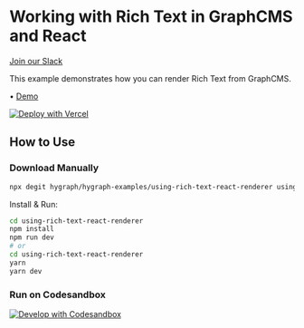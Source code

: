 # Working with Rich Text in GraphCMS and React

[Join our Slack](https://slack.graphcms.com)

This example demonstrates how you can render Rich Text from GraphCMS.

• [Demo](https://graphcms-using-rich-text-react-renderer.vercel.app)

[![Deploy with Vercel](https://vercel.com/button)](https://vercel.com/import/project?template=https://github.com/GraphCMS/graphcms-examples/tree/master/using-rich-text-react-renderer)

## How to Use

### Download Manually

```bash
npx degit hygraph/hygraph-examples/using-rich-text-react-renderer using-rich-text-react-renderer
```

Install & Run:

```bash
cd using-rich-text-react-renderer
npm install
npm run dev
# or
cd using-rich-text-react-renderer
yarn
yarn dev
```

### Run on Codesandbox

[![Develop with Codesandbox](https://codesandbox.io/static/img/play-codesandbox.svg)](https://codesandbox.io/s/github/GraphCMS/graphcms-examples/tree/master/using-rich-text-react-renderer)
